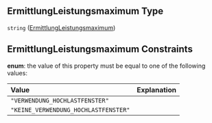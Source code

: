 ## ErmittlungLeistungsmaximum Type

`string` ([ErmittlungLeistungsmaximum](ermittlungleistungsmaximum.md))

## ErmittlungLeistungsmaximum Constraints

**enum**: the value of this property must be equal to one of the following values:

| Value                                | Explanation |
| :----------------------------------- | :---------- |
| `"VERWENDUNG_HOCHLASTFENSTER"`       |             |
| `"KEINE_VERWENDUNG_HOCHLASTFENSTER"` |             |
